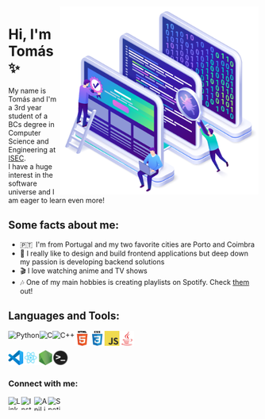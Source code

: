 <img src="cover.png" min-width="400px" max-width="400px" width="400px" align="right" alt="Computador iuriCode">

# Hi, I'm Tomás ✨
My name is Tomás and I'm a 3rd year student of a BCs degree in Computer Science and Engineering at [ISEC][isec].<br>
I have a huge interest in the software universe and I am eager to learn even more!<br>



## Some facts about me:
- 🇵🇹 I'm from Portugal and my two favorite cities are Porto and Coimbra
- 🔧 I really like to design and build frontend applications but deep down my passion is developing backend solutions
- 🎬 I love watching anime and TV shows
- 🎶 One of my main hobbies is creating playlists on Spotify. Check [them][spotify] out!


## Languages and Tools:
<img align="left" alt="Python" height="30px" src="https://cdn.icon-icons.com/icons2/1508/PNG/512/python_104451.png" />
<img align="left" alt="C" height="30px" src="https://cdn.icon-icons.com/icons2/2415/PNG/512/c_original_logo_icon_146611.png" />
<img align="left" alt="C++" height="30px" src="https://upload.wikimedia.org/wikipedia/commons/thumb/1/18/ISO_C%2B%2B_Logo.svg/1822px-ISO_C%2B%2B_Logo.svg.png" />
<img align="left" alt="HTML5" height="30px" src="https://raw.githubusercontent.com/github/explore/80688e429a7d4ef2fca1e82350fe8e3517d3494d/topics/html/html.png" />
<img align="left" alt="CSS3" height="30px" src="https://raw.githubusercontent.com/github/explore/80688e429a7d4ef2fca1e82350fe8e3517d3494d/topics/css/css.png" />
<img align="left" alt="JavaScript" height="30px" src="https://raw.githubusercontent.com/github/explore/80688e429a7d4ef2fca1e82350fe8e3517d3494d/topics/javascript/javascript.png" /><img align="left" alt="Java" height="30px" src="https://raw.githubusercontent.com/devicons/devicon/master/icons/java/java-plain.svg" />
<br>

### 
<img align="left" alt="Visual Studio Code" width="30px" src="https://raw.githubusercontent.com/github/explore/80688e429a7d4ef2fca1e82350fe8e3517d3494d/topics/visual-studio-code/visual-studio-code.png" />
<img align="left" alt="React" width="30px" src="https://raw.githubusercontent.com/github/explore/80688e429a7d4ef2fca1e82350fe8e3517d3494d/topics/react/react.png" />
<img align="left" alt="Node.js" width="30px" src="https://raw.githubusercontent.com/github/explore/80688e429a7d4ef2fca1e82350fe8e3517d3494d/topics/nodejs/nodejs.png" />
<img align="left" alt="Terminal" width="30px" src="https://raw.githubusercontent.com/github/explore/80688e429a7d4ef2fca1e82350fe8e3517d3494d/topics/terminal/terminal.png" />
<br />
<br />


### Connect with me:
[<img align="left" alt="LinkedIn" width="26px" height="26px" src="https://cdn-icons-png.flaticon.com/512/174/174857.png" />][linkedin]
[<img align="left" alt="Instagram" width="26px" height="26px" src="https://upload.wikimedia.org/wikipedia/commons/thumb/e/e7/Instagram_logo_2016.svg/2048px-Instagram_logo_2016.svg.png" />][instagram]
[<img align="left" alt="AniList" width="28px" height="28px" src="https://anilist.co/img/icons/android-chrome-512x512.png" />][anilist]
[<img align="left" alt="Spotify" width="26px" height="26px" src="https://upload.wikimedia.org/wikipedia/commons/thumb/b/bc/Antu_spotify.svg/1200px-Antu_spotify.svg.png" />][spotify]

[spotify]: https://open.spotify.com/user/dc6z2c2jrpuh302ct04janhhh
[isec]: https://www.isec.pt/
[linkedin]: https://twitter.com/TomasVDCouto
[anilist]: https://anilist.co/user/RedExtremePT
[instagram]: https://www.instagram.com/tomasvdcouto/

